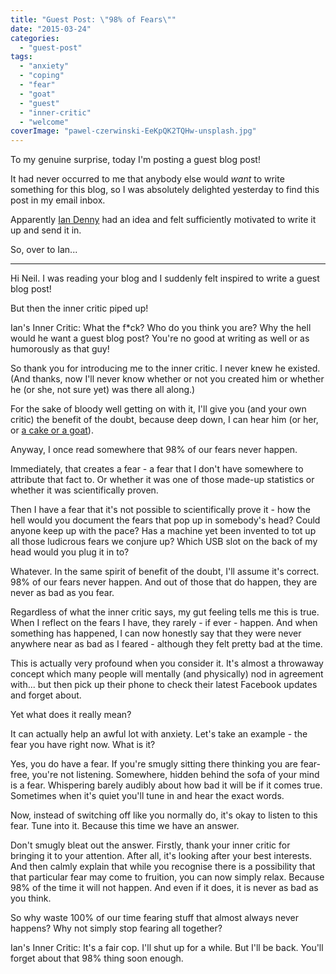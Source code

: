 ```yaml
---
title: "Guest Post: \"98% of Fears\""
date: "2015-03-24"
categories: 
  - "guest-post"
tags: 
  - "anxiety"
  - "coping"
  - "fear"
  - "goat"
  - "guest"
  - "inner-critic"
  - "welcome"
coverImage: "pawel-czerwinski-EeKpQK2TQHw-unsplash.jpg"
---
```


To my genuine surprise, today I'm posting a guest blog post!

It had never occurred to me that anybody else would _want_ to write something for this blog, so I was absolutely delighted yesterday to find this post in my email inbox.

Apparently [Ian Denny](https://uk.linkedin.com/in/iandenny "Ian Denny") had an idea and felt sufficiently motivated to write it up and send it in.

So, over to Ian...

<!--more-->

* * *

Hi Neil. I was reading your blog and I suddenly felt inspired to write a guest blog post!

But then the inner critic piped up!

Ian's Inner Critic: What the f\*ck? Who do you think you are? Why the hell would he want a guest blog post? You're no good at writing as well or as humorously as that guy!

So thank you for introducing me to the inner critic. I never knew he existed. (And thanks, now I'll never know whether or not you created him or whether he (or she, not sure yet) was there all along.)

For the sake of bloody well getting on with it, I'll give you (and your own critic) the benefit of the doubt, because deep down, I can hear him (or her, or [a cake or a goat](https://www.walkingoncustard.com/distracted-by-cake/ "Distracted by Cake")).

Anyway, I once read somewhere that 98% of our fears never happen.

Immediately, that creates a fear - a fear that I don't have somewhere to attribute that fact to. Or whether it was one of those made-up statistics or whether it was scientifically proven.

Then I have a fear that it's not possible to scientifically prove it - how the hell would you document the fears that pop up in somebody's head? Could anyone keep up with the pace? Has a machine yet been invented to tot up all those ludicrous fears we conjure up? Which USB slot on the back of my head would you plug it in to?

Whatever. In the same spirit of benefit of the doubt, I'll assume it's correct. 98% of our fears never happen. And out of those that do happen, they are never as bad as you fear.

Regardless of what the inner critic says, my gut feeling tells me this is true. When I reflect on the fears I have, they rarely - if ever - happen. And when something has happened, I can now honestly say that they were never anywhere near as bad as I feared - although they felt pretty bad at the time.

This is actually very profound when you consider it. It's almost a throwaway concept which many people will mentally (and physically) nod in agreement with... but then pick up their phone to check their latest Facebook updates and forget about.

Yet what does it really mean?

It can actually help an awful lot with anxiety. Let's take an example - the fear you have right now. What is it?

Yes, you do have a fear. If you're smugly sitting there thinking you are fear-free, you're not listening. Somewhere, hidden behind the sofa of your mind is a fear. Whispering barely audibly about how bad it will be if it comes true. Sometimes when it's quiet you'll tune in and hear the exact words.

Now, instead of switching off like you normally do, it's okay to listen to this fear. Tune into it. Because this time we have an answer.

Don't smugly bleat out the answer. Firstly, thank your inner critic for bringing it to your attention. After all, it's looking after your best interests. And then calmly explain that while you recognise there is a possibility that that particular fear may come to fruition, you can now simply relax. Because 98% of the time it will not happen. And even if it does, it is never as bad as you think.

So why waste 100% of our time fearing stuff that almost always never happens? Why not simply stop fearing all together?

Ian's Inner Critic: It's a fair cop. I'll shut up for a while. But I'll be back. You'll forget about that 98% thing soon enough.

